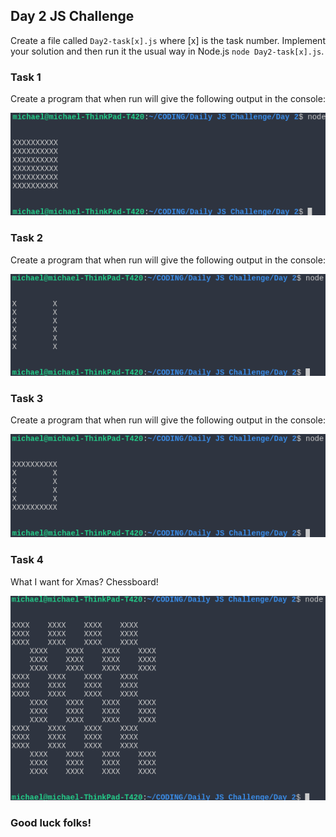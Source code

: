 ## Day 2 JS Challenge

Create a file called `Day2-task[x].js` where [x] is the task number. Implement your solution 
and then run it the usual way in Node.js `node Day2-task[x].js`. 

### Task 1

Create a program that when run will give the following output in the console:

![Task 1](task1.png)

### Task 2

Create a program that when run will give the following output in the console:

![Task 2](task2.png)

### Task 3

Create a program that when run will give the following output in the console:

![Task 3](task3.png)

### Task 4

What I want for Xmas? Chessboard!

![Task 4](task4.png)

### Good luck folks!

